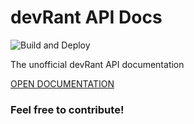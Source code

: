 # devRant API Docs

![Build and Deploy](https://github.com/devRant-Community/API-Docs/workflows/Build%20and%20Deploy/badge.svg)

The unofficial devRant API documentation

[OPEN DOCUMENTATION](https://devrantapi.docs.apiary.io)

### Feel free to contribute!

